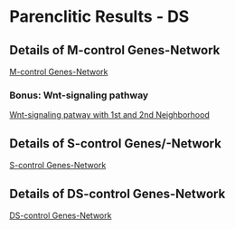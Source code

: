 # Parenclitic Results - DS

## Details of M-control Genes-Network
[M-control Genes-Network](https://tatiananazarenko.github.io/PN--DS/M_PN.html)
### Bonus: Wnt-signaling pathway
[Wnt-signaling patway with 1st and 2nd Neighborhood](https://tatiananazarenko.github.io/PN--DS/Wnt_1st_2nd_Neiborhood.html)
## Details of S-control Genes/-Network
[S-control Genes-Network](https://tatiananazarenko.github.io/PN--DS/S_PN.html)
## Details of DS-control Genes-Network
[DS-control Genes-Network](https://tatiananazarenko.github.io/PN--DS/DS_PN.html)
